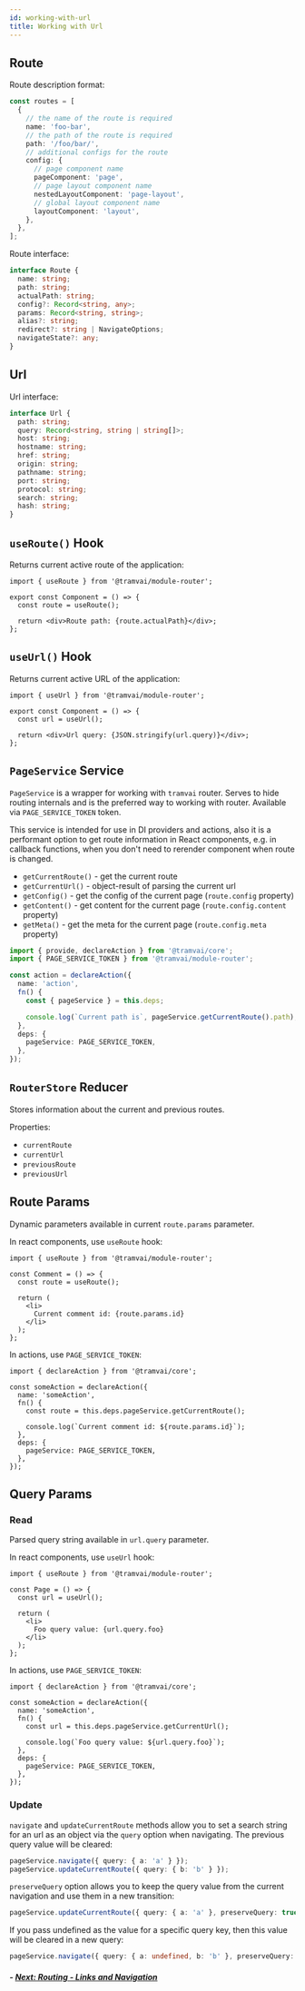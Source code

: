 ```yaml
---
id: working-with-url
title: Working with Url
---
```


## Route

Route description format:

```ts
const routes = [
  {
    // the name of the route is required
    name: 'foo-bar',
    // the path of the route is required
    path: '/foo/bar/',
    // additional configs for the route
    config: {
      // page component name
      pageComponent: 'page',
      // page layout component name
      nestedLayoutComponent: 'page-layout',
      // global layout component name
      layoutComponent: 'layout',
    },
  },
];
```

Route interface:

```ts
interface Route {
  name: string;
  path: string;
  actualPath: string;
  config?: Record<string, any>;
  params: Record<string, string>;
  alias?: string;
  redirect?: string | NavigateOptions;
  navigateState?: any;
}
```

## Url

Url interface:

```ts
interface Url {
  path: string;
  query: Record<string, string | string[]>;
  host: string;
  hostname: string;
  href: string;
  origin: string;
  pathname: string;
  port: string;
  protocol: string;
  search: string;
  hash: string;
}
```

## `useRoute()` Hook

Returns current active route of the application:

```tsx
import { useRoute } from '@tramvai/module-router';

export const Component = () => {
  const route = useRoute();

  return <div>Route path: {route.actualPath}</div>;
};
```

## `useUrl()` Hook

Returns current active URL of the application:

```tsx
import { useUrl } from '@tramvai/module-router';

export const Component = () => {
  const url = useUrl();

  return <div>Url query: {JSON.stringify(url.query)}</div>;
};
```

## `PageService` Service

`PageService` is a wrapper for working with `tramvai` router. Serves to hide routing internals and is the preferred way to working with router. Available via `PAGE_SERVICE_TOKEN` token.

This service is intended for use in DI providers and actions, also it is a performant option to get route information in React components, e.g. in callback functions, when you don't need to rerender component when route is changed.

- `getCurrentRoute()` - get the current route
- `getCurrentUrl()` - object-result of parsing the current url
- `getConfig()` - get the config of the current page (`route.config` property)
- `getContent()` - get content for the current page (`route.config.content` property)
- `getMeta()` - get the meta for the current page (`route.config.meta` property)

```ts
import { provide, declareAction } from '@tramvai/core';
import { PAGE_SERVICE_TOKEN } from '@tramvai/module-router';

const action = declareAction({
  name: 'action',
  fn() {
    const { pageService } = this.deps;

    console.log(`Current path is`, pageService.getCurrentRoute().path);
  },
  deps: {
    pageService: PAGE_SERVICE_TOKEN,
  },
});
```

## `RouterStore` Reducer

Stores information about the current and previous routes.

Properties:

- `currentRoute`
- `currentUrl`
- `previousRoute`
- `previousUrl`

## Route Params

Dynamic parameters available in current `route.params` parameter.

In react components, use `useRoute` hook:

```tsx
import { useRoute } from '@tramvai/module-router';

const Comment = () => {
  const route = useRoute();

  return (
    <li>
      Current comment id: {route.params.id}
    </li>
  );
};
```

In actions, use `PAGE_SERVICE_TOKEN`:

```tsx
import { declareAction } from '@tramvai/core';

const someAction = declareAction({
  name: 'someAction',
  fn() {
    const route = this.deps.pageService.getCurrentRoute();

    console.log(`Current comment id: ${route.params.id}`);
  },
  deps: {
    pageService: PAGE_SERVICE_TOKEN,
  },
});
```

## Query Params

### Read

Parsed query string available in `url.query` parameter.

In react components, use `useUrl` hook:

```tsx
import { useRoute } from '@tramvai/module-router';

const Page = () => {
  const url = useUrl();

  return (
    <li>
      Foo query value: {url.query.foo}
    </li>
  );
};
```

In actions, use `PAGE_SERVICE_TOKEN`:

```tsx
import { declareAction } from '@tramvai/core';

const someAction = declareAction({
  name: 'someAction',
  fn() {
    const url = this.deps.pageService.getCurrentUrl();

    console.log(`Foo query value: ${url.query.foo}`);
  },
  deps: {
    pageService: PAGE_SERVICE_TOKEN,
  },
});
```

### Update

`navigate` and `updateCurrentRoute` methods allow you to set a search string for an url as an object via the `query` option when navigating. The previous query value will be cleared:

```ts
pageService.navigate({ query: { a: 'a' } });
pageService.updateCurrentRoute({ query: { b: 'b' } });
```

`preserveQuery` option allows you to keep the query value from the current navigation and use them in a new transition:

```ts
pageService.updateCurrentRoute({ query: { a: 'a' }, preserveQuery: true });
```

If you pass undefined as the value for a specific query key, then this value will be cleared in a new query:

```ts
pageService.navigate({ query: { a: undefined, b: 'b' }, preserveQuery: true });
```

##### - [Next: Routing - Links and Navigation](03-features/07-routing/04-links-and-navigation.md)

